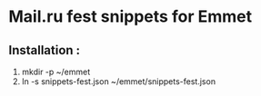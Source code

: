 Mail.ru fest snippets for Emmet
========================

## Installation :
1. mkdir -p ~/emmet
2. ln -s snippets-fest.json ~/emmet/snippets-fest.json